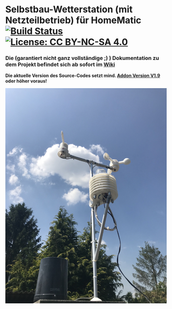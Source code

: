 # Selbstbau-Wetterstation (mit Netzteilbetrieb) für HomeMatic [![Build Status](https://travis-ci.org/jp112sdl/HB-UNI-Sen-WEA.svg?branch=master)](https://travis-ci.org/jp112sdl/HB-UNI-Sen-WEA) [![License: CC BY-NC-SA 4.0](https://img.shields.io/badge/License-CC%20BY--NC--SA%204.0-lightgrey.svg)](https://creativecommons.org/licenses/by-nc-sa/4.0/)

### Die (garantiert nicht ganz vollständige ;) ) Dokumentation zu dem Projekt befindet sich ab sofort im [Wiki](https://github.com/jp112sdl/HB-UNI-Sen-WEA/wiki)

**Die aktuelle Version des Source-Codes setzt mind. [Addon Version V1.9](https://github.com/jp112sdl/HB-UNI-Sen-WEA/wiki/Addon) oder höher voraus!**

![complete](Images/4.png)
